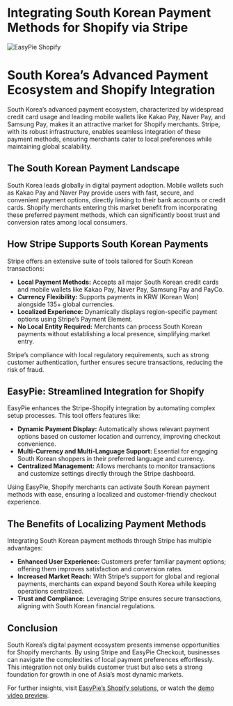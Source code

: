 # Integrating South Korean Payment Methods for Shopify via Stripe

![EasyPie Shopify](https://github.com/user-attachments/assets/5c16a7e3-d81a-405b-a588-b50aea6a438d)

# South Korea’s Advanced Payment Ecosystem and Shopify Integration

South Korea’s advanced payment ecosystem, characterized by widespread credit card usage and leading mobile wallets like Kakao Pay, Naver Pay, and Samsung Pay, makes it an attractive market for Shopify merchants. Stripe, with its robust infrastructure, enables seamless integration of these payment methods, ensuring merchants cater to local preferences while maintaining global scalability.

## The South Korean Payment Landscape

South Korea leads globally in digital payment adoption. Mobile wallets such as Kakao Pay and Naver Pay provide users with fast, secure, and convenient payment options, directly linking to their bank accounts or credit cards. Shopify merchants entering this market benefit from incorporating these preferred payment methods, which can significantly boost trust and conversion rates among local consumers.

## How Stripe Supports South Korean Payments

Stripe offers an extensive suite of tools tailored for South Korean transactions:

- **Local Payment Methods:** Accepts all major South Korean credit cards and mobile wallets like Kakao Pay, Naver Pay, Samsung Pay and PayCo.
- **Currency Flexibility:** Supports payments in KRW (Korean Won) alongside 135+ global currencies.
- **Localized Experience:** Dynamically displays region-specific payment options using Stripe’s Payment Element.
- **No Local Entity Required:** Merchants can process South Korean payments without establishing a local presence, simplifying market entry.

Stripe’s compliance with local regulatory requirements, such as strong customer authentication, further ensures secure transactions, reducing the risk of fraud.

## EasyPie: Streamlined Integration for Shopify

EasyPie enhances the Stripe-Shopify integration by automating complex setup processes. This tool offers features like:

- **Dynamic Payment Display:** Automatically shows relevant payment options based on customer location and currency, improving checkout convenience.
- **Multi-Currency and Multi-Language Support:** Essential for engaging South Korean shoppers in their preferred language and currency.
- **Centralized Management:** Allows merchants to monitor transactions and customize settings directly through the Stripe dashboard.

Using EasyPie, Shopify merchants can activate South Korean payment methods with ease, ensuring a localized and customer-friendly checkout experience.

## The Benefits of Localizing Payment Methods

Integrating South Korean payment methods through Stripe has multiple advantages:

- **Enhanced User Experience:** Customers prefer familiar payment options; offering them improves satisfaction and conversion rates.
- **Increased Market Reach:** With Stripe’s support for global and regional payments, merchants can expand beyond South Korea while keeping operations centralized.
- **Trust and Compliance:** Leveraging Stripe ensures secure transactions, aligning with South Korean financial regulations.

## Conclusion

South Korea’s digital payment ecosystem presents immense opportunities for Shopify merchants. By using Stripe and EasyPie Checkout, businesses can navigate the complexities of local payment preferences effortlessly. This integration not only builds customer trust but also sets a strong foundation for growth in one of Asia’s most dynamic markets.

For further insights, visit [EasyPie’s Shopify solutions](https://easypie.shop/shopify), or watch the [demo video preview](https://www.youtube.com/watch?v=z_ex93D0N3A&list=PLYcyegf4ttmGdfkCKK0QdRnMu9yUycbJb).
